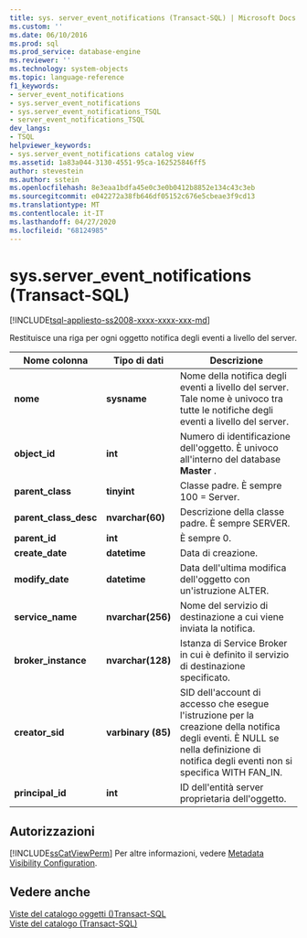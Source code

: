 ```yaml
---
title: sys. server_event_notifications (Transact-SQL) | Microsoft Docs
ms.custom: ''
ms.date: 06/10/2016
ms.prod: sql
ms.prod_service: database-engine
ms.reviewer: ''
ms.technology: system-objects
ms.topic: language-reference
f1_keywords:
- server_event_notifications
- sys.server_event_notifications
- sys.server_event_notifications_TSQL
- server_event_notifications_TSQL
dev_langs:
- TSQL
helpviewer_keywords:
- sys.server_event_notifications catalog view
ms.assetid: 1a83a044-3130-4551-95ca-162525846ff5
author: stevestein
ms.author: sstein
ms.openlocfilehash: 8e3eaa1bdfa45e0c3e0b0412b8852e134c43c3eb
ms.sourcegitcommit: e042272a38fb646df05152c676e5cbeae3f9cd13
ms.translationtype: MT
ms.contentlocale: it-IT
ms.lasthandoff: 04/27/2020
ms.locfileid: "68124985"
---
```

# <a name="sysserver_event_notifications-transact-sql"></a>sys.server_event_notifications (Transact-SQL)
[!INCLUDE[tsql-appliesto-ss2008-xxxx-xxxx-xxx-md](../../includes/tsql-appliesto-ss2008-xxxx-xxxx-xxx-md.md)]

  Restituisce una riga per ogni oggetto notifica degli eventi a livello del server.  
  
|Nome colonna|Tipo di dati|Descrizione|  
|-----------------|---------------|-----------------|  
|**nome**|**sysname**|Nome della notifica degli eventi a livello del server. Tale nome è univoco tra tutte le notifiche degli eventi a livello del server.|  
|**object_id**|**int**|Numero di identificazione dell'oggetto. È univoco all'interno del database **Master** .|  
|**parent_class**|**tinyint**|Classe padre. È sempre 100 = Server.|  
|**parent_class_desc**|**nvarchar(60)**|Descrizione della classe padre. È sempre SERVER.|  
|**parent_id**|**int**|È sempre 0.|  
|**create_date**|**datetime**|Data di creazione.|  
|**modify_date**|**datetime**|Data dell'ultima modifica dell'oggetto con un'istruzione ALTER.|  
|**service_name**|**nvarchar(256)**|Nome del servizio di destinazione a cui viene inviata la notifica.|  
|**broker_instance**|**nvarchar(128)**|Istanza di Service Broker in cui è definito il servizio di destinazione specificato.|  
|**creator_sid**|**varbinary (85)**|SID dell'account di accesso che esegue l'istruzione per la creazione della notifica degli eventi. È NULL se nella definizione di notifica degli eventi non si specifica WITH FAN_IN.|  
|**principal_id**|**int**|ID dell'entità server proprietaria dell'oggetto.|  
  
## <a name="permissions"></a>Autorizzazioni  
 [!INCLUDE[ssCatViewPerm](../../includes/sscatviewperm-md.md)] Per altre informazioni, vedere [Metadata Visibility Configuration](../../relational-databases/security/metadata-visibility-configuration.md).  
  
## <a name="see-also"></a>Vedere anche  
 [Viste del catalogo oggetti &#40;&#41;Transact-SQL](../../relational-databases/system-catalog-views/object-catalog-views-transact-sql.md)   
 [Viste del catalogo &#40;Transact-SQL&#41;](../../relational-databases/system-catalog-views/catalog-views-transact-sql.md)  
  
  
